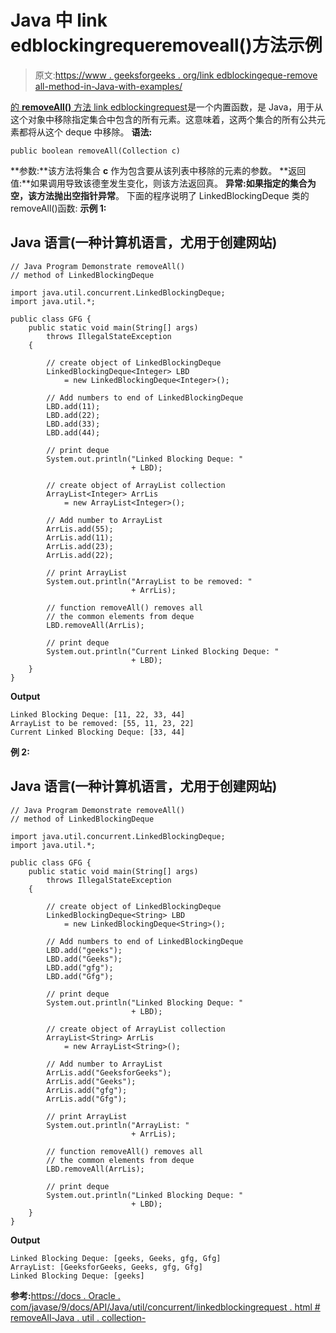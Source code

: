 # Java 中 link edblockingrequeremoveall()方法示例

> 原文:[https://www . geeksforgeeks . org/link edblockingeque-remove all-method-in-Java-with-examples/](https://www.geeksforgeeks.org/linkedblockingdeque-removeall-method-in-java-with-examples/)

[的 **removeAll()** 方法 link edblockingrequest](https://www.geeksforgeeks.org/linkedblockingdeque-in-java-with-examples/)是一个内置函数，是 Java，用于从这个对象中移除指定集合中包含的所有元素。这意味着，这两个集合的所有公共元素都将从这个 deque 中移除。
**语法:**

```
public boolean removeAll(Collection c)
```

**参数:**该方法将集合 **c** 作为包含要从该列表中移除的元素的参数。
**返回值:**如果调用导致该德奎发生变化，则该方法返回真。
**异常:**如果指定的集合为空，该方法抛出**空指针异常**。
下面的程序说明了 LinkedBlockingDeque 类的 removeAll()函数:
**示例 1:**

## Java 语言(一种计算机语言，尤用于创建网站)

```
// Java Program Demonstrate removeAll()
// method of LinkedBlockingDeque

import java.util.concurrent.LinkedBlockingDeque;
import java.util.*;

public class GFG {
    public static void main(String[] args)
        throws IllegalStateException
    {

        // create object of LinkedBlockingDeque
        LinkedBlockingDeque<Integer> LBD
            = new LinkedBlockingDeque<Integer>();

        // Add numbers to end of LinkedBlockingDeque
        LBD.add(11);
        LBD.add(22);
        LBD.add(33);
        LBD.add(44);

        // print deque
        System.out.println("Linked Blocking Deque: "
                           + LBD);

        // create object of ArrayList collection
        ArrayList<Integer> ArrLis
            = new ArrayList<Integer>();

        // Add number to ArrayList
        ArrLis.add(55);
        ArrLis.add(11);
        ArrLis.add(23);
        ArrLis.add(22);

        // print ArrayList
        System.out.println("ArrayList to be removed: "
                           + ArrLis);

        // function removeAll() removes all
        // the common elements from deque
        LBD.removeAll(ArrLis);

        // print deque
        System.out.println("Current Linked Blocking Deque: "
                           + LBD);
    }
}
```

**Output**

```
Linked Blocking Deque: [11, 22, 33, 44]
ArrayList to be removed: [55, 11, 23, 22]
Current Linked Blocking Deque: [33, 44]
```

**例 2:**

## Java 语言(一种计算机语言，尤用于创建网站)

```
// Java Program Demonstrate removeAll()
// method of LinkedBlockingDeque

import java.util.concurrent.LinkedBlockingDeque;
import java.util.*;

public class GFG {
    public static void main(String[] args)
        throws IllegalStateException
    {

        // create object of LinkedBlockingDeque
        LinkedBlockingDeque<String> LBD
            = new LinkedBlockingDeque<String>();

        // Add numbers to end of LinkedBlockingDeque
        LBD.add("geeks");
        LBD.add("Geeks");
        LBD.add("gfg");
        LBD.add("Gfg");

        // print deque
        System.out.println("Linked Blocking Deque: "
                           + LBD);

        // create object of ArrayList collection
        ArrayList<String> ArrLis
            = new ArrayList<String>();

        // Add number to ArrayList
        ArrLis.add("GeeksforGeeks");
        ArrLis.add("Geeks");
        ArrLis.add("gfg");
        ArrLis.add("Gfg");

        // print ArrayList
        System.out.println("ArrayList: "
                           + ArrLis);

        // function removeAll() removes all
        // the common elements from deque
        LBD.removeAll(ArrLis);

        // print deque
        System.out.println("Linked Blocking Deque: "
                           + LBD);
    }
}
```

**Output**

```
Linked Blocking Deque: [geeks, Geeks, gfg, Gfg]
ArrayList: [GeeksforGeeks, Geeks, gfg, Gfg]
Linked Blocking Deque: [geeks]
```

**参考:**[https://docs . Oracle . com/javase/9/docs/API/Java/util/concurrent/linkedblockingrequest . html # removeAll-Java . util . collection-](https://docs.oracle.com/javase/9/docs/api/java/util/concurrent/LinkedBlockingDeque.html#removeAll-java.util.Collection-)